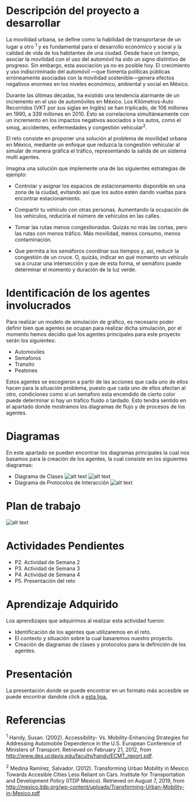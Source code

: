 # Descripción del proyecto a desarrollar
La movilidad urbana, se define como la habilidad de transportarse de un lugar a otro <sup>1</sup> y es fundamental 
para el desarrollo económico y social y la calidad de vida de los habitantes de una ciudad. Desde hace 
un tiempo, asociar la movilidad con el uso del automóvil ha sido un signo distintivo de progreso. Sin 
embargo, esta asociación ya no es posible hoy. El crecimiento y uso indiscriminado del automóvil —que 
fomenta políticas públicas erróneamente asociadas con la movilidad sostenible—genera efectos negativos 
enormes en los niveles económico, ambiental y social en México.

Durante las últimas décadas, ha existido una tendencia alarmante de un incremento en el uso de automóviles en México. Los Kilómetros-Auto Recorridos (VKT por sus siglas en Inglés) se han triplicado, de 106 millones en 1990, a 339 millones en 2010. Ésto se correlaciona simultáneamente con un incremento en los impactos negativos asociados a los autos, como el smog, accidentes, enfermedades y congestión vehicular<sup>2</sup>.

El reto consiste en proponer una solución al problema de movilidad urbana en México, mediante un enfoque 
que reduzca la congestión vehicular al simular de manera gráfica el tráfico, representando la salida de 
un sistema multi agentes.

Imagina una solución que implemente una de las siguientes estrategias de ejemplo:

- Controlar y asignar los espacios de estacionamiento disponible en una zona de la ciudad, evitando así 
que los autos estén dando vueltas para encontrar estacionamiento.

- Compartir tu vehículo con otras personas. Aumentando la ocupación de los vehículos, reduciría el 
número de vehículos en las calles.

- Tomar las rutas menos congestionadas. Quizás no más las cortas, pero las rutas con menos tráfico. 
Más movilidad, menos consumo, menos contaminación.

- Que permita a los semáforos coordinar sus tiempos y, así, reducir la congestión de un cruce. 
O, quizás, indicar en qué momento un vehículo va a cruzar una intersección y que de esta forma, 
el semáforo puede determinar el momento y duración de la luz verde.



# Identificación de los agentes involucrados
Para realizar un modelo de simulación de gráfico, es necesario poder definir bien que agentes se ocupan para realizar dicha simulación, por el momento hemos decidio que los agentes principales para este proyecto serán los siguientes:
* Automoviles
* Semaforos
* Transito
* Peatones

Estos agentes se escogieron a partir de las acciones que cada uno de ellos hacen para la situación problema, puesto que cada uno de ellos afectan al otro, condiciones como si un semaforo esta encendido de cierto color puede determinar si hay un trafico fluido o tardado. Esto tendra sentido en el apartado donde mostramos los diagramas de flujo y de procesos de los agentes. 

# Diagramas
En este apartado se pueden encontrar los diagramas principales la cual nos basamos para la creación de los agentes, la cual consiste en los siguientes diagramas:
* Diagrama de Clases
![alt text](https://i.ibb.co/TTrfPDz/D1.png "Primer Diagrama")
![alt text](https://i.ibb.co/NKJ96BK/D2.png "Segundo Diagrama")
* Diagrama de Protocolos de Interacción
![alt text](https://i.ibb.co/3rrn52J/D3.png "Interacción")

# Plan de trabajo
![alt text](https://i.ibb.co/6spQz2H/GANTT.png "Diagrama Gantt")

# Actividades Pendientes
* P2. Actividad de Semana 2
* P3. Actividad de Semana 3
* P4. Actividad de Semana 4
* P5. Presentación del reto

# Aprendizaje Adquirido
Los aprendizajes que adquirimos al realizar esta actividad fueron: 
* Identificación de los agentes que utilizaremos en el reto.
* El contexto y situación sobre la cual basaremos nuestro proyecto.
* Creación de diagramas de clases y protocolos para la definición de los agentes.

# Presentación
La presentación donde se puede encontrar en un formato más accesible se puede encontrar dandole click a [esta liga.](https://docs.google.com/presentation/d/1z-zLMCN0JRH5F9-vAV_bfeX2HRS1jH5wa5MagnbsXd0/edit?usp=sharing)

# Referencias 
 <sup>1</sup> Handy, Susan. (2002). Accessibility- Vs. Mobility-Enhancing Strategies for Addressing Automobile Dependence in the U.S. European Conference of Ministers of Transport. Retrieved on February 21, 2012, from http://www.des.ucdavis.edu/faculty/handy/ECMT_report.pdf.
 
 <sup>2</sup> Medina Ramírez, Salvador. (2012). Transforming Urban Mobility in Mexico: Towards Accesible Cities Less Reliant on Cars. Institute for Transportation and Development Policy (ITDP Mexico). Retrieved on August 7, 2019, from http://mexico.itdp.org/wp-content/uploads/Transforming-Urban-Mobility-in-Mexico.pdf
